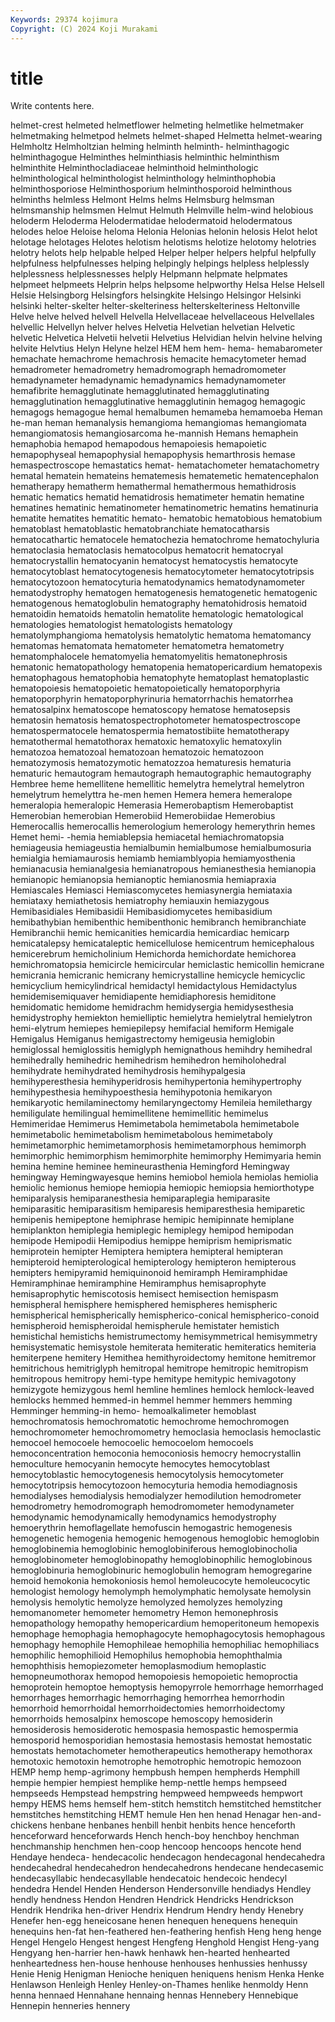 ```yaml
---
Keywords: 29374 kojimura
Copyright: (C) 2024 Koji Murakami
---
```


# title

Write contents here.



helmet-crest
helmeted helmetflower helmeting helmetlike helmetmaker helmetmaking helmetpod helmets helmet-shaped Helmetta
helmet-wearing Helmholtz Helmholtzian helming helminth helminth- helminthagogic helminthagogue Helminthes helminthiasis
helminthic helminthism helminthite Helminthocladiaceae helminthoid helminthologic helminthological helminthologist helminthology helminthophobia
helminthosporiose Helminthosporium helminthosporoid helminthous helminths helmless Helmont Helms helms Helmsburg
helmsman helmsmanship helmsmen Helmut Helmuth Helmville helm-wind helobious heloderm Heloderma
Helodermatidae helodermatoid helodermatous helodes heloe Heloise heloma Helonia Helonias helonin
helosis Helot helot helotage helotages Helotes helotism helotisms helotize helotomy
helotries helotry helots help helpable helped Helper helper helpers helpful
helpfully helpfulness helpfulnesses helping helpingly helpings helpless helplessly helplessness helplessnesses
helply Helpmann helpmate helpmates helpmeet helpmeets Helprin helps helpsome helpworthy
Helsa Helse Helsell Helsie Helsingborg Helsingfors helsingkite Helsingo Helsingor Helsinki
helsinki helter-skelter helter-skelteriness helterskelteriness Heltonville Helve helve helved helvell Helvella
Helvellaceae helvellaceous Helvellales helvellic Helvellyn helver helves Helvetia Helvetian helvetian
Helvetic helvetic Helvetica Helvetii helvetii Helvetius Helvidian helvin helvine helving
helvite Helvtius Helyn Helyne helzel HEM hem hem- hema- hemabarometer
hemachate hemachrome hemachrosis hemacite hemacytometer hemad hemadrometer hemadrometry hemadromograph hemadromometer
hemadynameter hemadynamic hemadynamics hemadynamometer hemafibrite hemagglutinate hemagglutinated hemagglutinating hemagglutination hemagglutinative
hemagglutinin hemagog hemagogic hemagogs hemagogue hemal hemalbumen hemameba hemamoeba Heman
he-man heman hemanalysis hemangioma hemangiomas hemangiomata hemangiomatosis hemangiosarcoma he-mannish Hemans
hemaphein hemaphobia hemapod hemapodous hemapoiesis hemapoietic hemapophyseal hemapophysial hemapophysis hemarthrosis
hemase hemaspectroscope hemastatics hemat- hematachometer hematachometry hematal hematein hemateins hematemesis
hematemetic hematencephalon hematherapy hematherm hemathermal hemathermous hemathidrosis hematic hematics hematid
hematidrosis hematimeter hematin hematine hematines hematinic hematinometer hematinometric hematins hematinuria
hematite hematites hematitic hemato- hematobic hematobious hematobium hematoblast hematoblastic hematobranchiate
hematocatharsis hematocathartic hematocele hematochezia hematochrome hematochyluria hematoclasia hematoclasis hematocolpus hematocrit
hematocryal hematocrystallin hematocyanin hematocyst hematocystis hematocyte hematocytoblast hematocytogenesis hematocytometer hematocytotripsis
hematocytozoon hematocyturia hematodynamics hematodynamometer hematodystrophy hematogen hematogenesis hematogenetic hematogenic hematogenous
hematoglobulin hematography hematohidrosis hematoid hematoidin hematoids hematolin hematolite hematologic hematological
hematologies hematologist hematologists hematology hematolymphangioma hematolysis hematolytic hematoma hematomancy hematomas
hematomata hematometer hematometra hematometry hematomphalocele hematomyelia hematomyelitis hematonephrosis hematonic hematopathology
hematopenia hematopericardium hematopexis hematophagous hematophobia hematophyte hematoplast hematoplastic hematopoiesis hematopoietic
hematopoietically hematoporphyria hematoporphyrin hematoporphyrinuria hematorrhachis hematorrhea hematosalpinx hematoscope hematoscopy hematose
hematosepsis hematosin hematosis hematospectrophotometer hematospectroscope hematospermatocele hematospermia hematostibiite hematotherapy hematothermal
hematothorax hematoxic hematoxylic hematoxylin hematozoa hematozoal hematozoan hematozoic hematozoon hematozymosis
hematozymotic hematozzoa hematuresis hematuria hematuric hemautogram hemautograph hemautographic hemautography Hembree
heme hemellitene hemellitic hemelytra hemelytral hemelytron hemelytrum hemelyttra he-men hemen
Hemera hemera hemeralope hemeralopia hemeralopic Hemerasia Hemerobaptism Hemerobaptist Hemerobian hemerobian
Hemerobiid Hemerobiidae Hemerobius Hemerocallis hemerocallis hemerologium hemerology hemerythrin hemes Hemet
hemi- -hemia hemiablepsia hemiacetal hemiachromatopsia hemiageusia hemiageustia hemialbumin hemialbumose hemialbumosuria
hemialgia hemiamaurosis hemiamb hemiamblyopia hemiamyosthenia hemianacusia hemianalgesia hemianatropous hemianesthesia hemianopia
hemianopic hemianopsia hemianoptic hemianosmia hemiapraxia Hemiascales Hemiasci Hemiascomycetes hemiasynergia hemiataxia
hemiataxy hemiathetosis hemiatrophy hemiauxin hemiazygous Hemibasidiales Hemibasidii Hemibasidiomycetes hemibasidium hemibathybian
hemibenthic hemibenthonic hemibranch hemibranchiate Hemibranchii hemic hemicanities hemicardia hemicardiac hemicarp
hemicatalepsy hemicataleptic hemicellulose hemicentrum hemicephalous hemicerebrum hemicholinium Hemichorda hemichordate hemichorea
hemichromatopsia hemicircle hemicircular hemiclastic hemicollin hemicrane hemicrania hemicranic hemicrany hemicrystalline
hemicycle hemicyclic hemicyclium hemicylindrical hemidactyl hemidactylous Hemidactylus hemidemisemiquaver hemidiapente hemidiaphoresis
hemiditone hemidomatic hemidome hemidrachm hemidysergia hemidysesthesia hemidystrophy hemiekton hemielliptic hemielytra
hemielytral hemielytron hemi-elytrum hemiepes hemiepilepsy hemifacial hemiform Hemigale Hemigalus Hemiganus
hemigastrectomy hemigeusia hemiglobin hemiglossal hemiglossitis hemiglyph hemignathous hemihdry hemihedral hemihedrally
hemihedric hemihedrism hemihedron hemiholohedral hemihydrate hemihydrated hemihydrosis hemihypalgesia hemihyperesthesia hemihyperidrosis
hemihypertonia hemihypertrophy hemihypesthesia hemihypoesthesia hemihypotonia hemikaryon hemikaryotic hemilaminectomy hemilaryngectomy Hemileia
hemilethargy hemiligulate hemilingual hemimellitene hemimellitic hemimelus Hemimeridae Hemimerus Hemimetabola hemimetabola
hemimetabole hemimetabolic hemimetabolism hemimetabolous hemimetaboly hemimetamorphic hemimetamorphosis hemimetamorphous hemimorph hemimorphic
hemimorphism hemimorphite hemimorphy Hemimyaria hemin hemina hemine heminee hemineurasthenia Hemingford
Hemingway hemingway Hemingwayesque hemins hemiobol hemiola hemiolas hemiolia hemiolic hemionus
hemiope hemiopia hemiopic hemiopsia hemiorthotype hemiparalysis hemiparanesthesia hemiparaplegia hemiparasite hemiparasitic
hemiparasitism hemiparesis hemiparesthesia hemiparetic hemipenis hemipeptone hemiphrase hemipic hemipinnate hemiplane
hemiplankton hemiplegia hemiplegic hemiplegy hemipod hemipodan hemipode Hemipodii Hemipodius hemippe
hemiprism hemiprismatic hemiprotein hemipter Hemiptera hemiptera hemipteral hemipteran hemipteroid hemipterological
hemipterology hemipteron hemipterous hemipters hemipyramid hemiquinonoid hemiramph Hemiramphidae Hemiramphinae hemiramphine
Hemiramphus hemisaprophyte hemisaprophytic hemiscotosis hemisect hemisection hemispasm hemispheral hemisphere hemisphered
hemispheres hemispheric hemispherical hemispherically hemispherico-conical hemispherico-conoid hemispheroid hemispheroidal hemispherule hemistater
hemistich hemistichal hemistichs hemistrumectomy hemisymmetrical hemisymmetry hemisystematic hemisystole hemiterata hemiteratic
hemiteratics hemiteria hemiterpene hemitery Hemithea hemithyroidectomy hemitone hemitremor hemitrichous hemitriglyph
hemitropal hemitrope hemitropic hemitropism hemitropous hemitropy hemi-type hemitype hemitypic hemivagotony
hemizygote hemizygous heml hemline hemlines hemlock hemlock-leaved hemlocks hemmed hemmed-in
hemmel hemmer hemmers hemming Hemminger hemming-in hemo- hemoalkalimeter hemoblast hemochromatosis
hemochromatotic hemochrome hemochromogen hemochromometer hemochromometry hemoclasia hemoclasis hemoclastic hemocoel hemocoele
hemocoelic hemocoelom hemocoels hemoconcentration hemoconia hemoconiosis hemocry hemocrystallin hemoculture hemocyanin
hemocyte hemocytes hemocytoblast hemocytoblastic hemocytogenesis hemocytolysis hemocytometer hemocytotripsis hemocytozoon hemocyturia
hemodia hemodiagnosis hemodialyses hemodialysis hemodialyzer hemodilution hemodrometer hemodrometry hemodromograph hemodromometer
hemodynameter hemodynamic hemodynamically hemodynamics hemodystrophy hemoerythrin hemoflagellate hemofuscin hemogastric hemogenesis
hemogenetic hemogenia hemogenic hemogenous hemoglobic hemoglobin hemoglobinemia hemoglobinic hemoglobiniferous hemoglobinocholia
hemoglobinometer hemoglobinopathy hemoglobinophilic hemoglobinous hemoglobinuria hemoglobinuric hemoglobulin hemogram hemogregarine hemoid
hemokonia hemokoniosis hemol hemoleucocyte hemoleucocytic hemologist hemology hemolymph hemolymphatic hemolysate
hemolysin hemolysis hemolytic hemolyze hemolyzed hemolyzes hemolyzing hemomanometer hemometer hemometry
Hemon hemonephrosis hemopathology hemopathy hemopericardium hemoperitoneum hemopexis hemophage hemophagia hemophagocyte
hemophagocytosis hemophagous hemophagy hemophile Hemophileae hemophilia hemophiliac hemophiliacs hemophilic hemophilioid
Hemophilus hemophobia hemophthalmia hemophthisis hemopiezometer hemoplasmodium hemoplastic hemopneumothorax hemopod hemopoiesis
hemopoietic hemoproctia hemoprotein hemoptoe hemoptysis hemopyrrole hemorrhage hemorrhaged hemorrhages hemorrhagic
hemorrhaging hemorrhea hemorrhodin hemorrhoid hemorrhoidal hemorrhoidectomies hemorrhoidectomy hemorrhoids hemosalpinx hemoscope
hemoscopy hemosiderin hemosiderosis hemosiderotic hemospasia hemospastic hemospermia hemosporid hemosporidian hemostasia
hemostasis hemostat hemostatic hemostats hemotachometer hemotherapeutics hemotherapy hemothorax hemotoxic hemotoxin
hemotrophe hemotrophic hemotropic hemozoon HEMP hemp hemp-agrimony hempbush hempen hempherds
Hemphill hempie hempier hempiest hemplike hemp-nettle hemps hempseed hempseeds Hempstead
hempstring hempweed hempweeds hempwort hempy HEMS hems hemself hem-stitch hemstitch
hemstitched hemstitcher hemstitches hemstitching HEMT hemule Hen hen henad Henagar
hen-and-chickens henbane henbanes henbill henbit henbits hence henceforth henceforward henceforwards
Hench hench-boy henchboy henchman henchmanship henchmen hen-coop hencoop hencoops hencote
hend Hendaye hendeca- hendecacolic hendecagon hendecagonal hendecahedra hendecahedral hendecahedron hendecahedrons
hendecane hendecasemic hendecasyllabic hendecasyllable hendecatoic hendecoic hendecyl hendedra Hendel Henden
Henderson Hendersonville hendiadys Hendley hendly hendness Hendon Hendren Hendrick Hendricks
Hendrickson Hendrik Hendrika hen-driver Hendrix Hendrum Hendry hendy Henebry Henefer
hen-egg heneicosane henen henequen henequens henequin henequins hen-fat hen-feathered hen-feathering
henfish Heng heng henge Hengel Hengelo Hengest hengest Hengfeng Henghold
Hengist Heng-yang Hengyang hen-harrier hen-hawk henhawk hen-hearted henhearted henheartedness hen-house
henhouse henhouses henhussies henhussy Henie Henig Henigman Henioche heniquen heniquens
henism Henka Henke Henlawson Henleigh Henley Henley-on-Thames henlike henmoldy Henn
henna hennaed Hennahane hennaing hennas Hennebery Hennebique Hennepin henneries hennery
